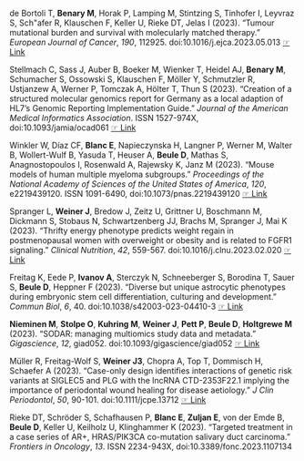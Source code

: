 de Bortoli T, **Benary  M**, Horak P, Lamping M, Stintzing S, Tinhofer I,
Leyvraz S, Sch"afer R, Klauschen F, Keller U, Rieke DT, Jelas I (2023).
“Tumour mutational burden and survival with molecularly matched
therapy.” _European Journal of Cancer_, *190*, 112925.
doi:10.1016/j.ejca.2023.05.013
 [☞ Link](https://www.sciencedirect.com/science/article/abs/pii/S0959804923002538)

Stellmach C, Sass J, Auber B, Boeker M, Wienker T, Heidel AJ, **Benary  M**,
Schumacher S, Ossowski S, Klauschen F, Möller Y, Schmutzler R,
Ustjanzew A, Werner P, Tomczak A, Hölter T, Thun S (2023). “Creation of
a structured molecular genomics report for Germany as a local adaption
of HL7’s Genomic Reporting Implementation Guide.” _Journal of the
American Medical Informatics Association_. ISSN 1527-974X,
doi:10.1093/jamia/ocad061  [☞ Link](https://doi.org/10.1093/jamia/ocad061)

Winkler W, Díaz CF, **Blanc  E**, Napieczynska H, Langner P, Werner M,
Walter B, Wollert-Wulf B, Yasuda T, Heuser A, **Beule  D**, Mathas S,
Anagnostopoulos I, Rosenwald A, Rajewsky K, Janz M (2023). “Mouse
models of human multiple myeloma subgroups.” _Proceedings of the
National Academy of Sciences of the United States of America_, *120*,
e2219439120. ISSN 1091-6490, doi:10.1073/pnas.2219439120
 [☞ Link](https://doi.org/10.1073/pnas.2219439120)

Spranger L, **Weiner  J**, Bredow J, Zeitz U, Grittner U, Boschmann M,
Dickmann S, Stobaus N, Schwartzenberg JJ, Brachs M, Spranger J, Mai K
(2023). “Thrifty energy phenotype predicts weight regain in
postmenopausal women with overweight or obesity and is related to FGFR1
signaling.” _Clinical Nutrition_, *42*, 559-567.
doi:10.1016/j.clnu.2023.02.020
 [☞ Link](https://www.sciencedirect.com/science/article/abs/pii/S0261561423000560)

Freitag K, Eede P, **Ivanov  A**, Sterczyk N, Schneeberger S, Borodina T,
Sauer S, **Beule  D**, Heppner F (2023). “Diverse but unique astrocytic
phenotypes during embryonic stem cell differentiation, culturing and
development.” _Commun Biol_, *6*, 40. doi:10.1038/s42003-023-04410-3
 [☞ Link](https://doi.org/10.1038/s42003-023-04410-3)

**Nieminen  M**, **Stolpe  O**, **Kuhring  M**, **Weiner  J**, **Pett  P**, **Beule  D**, **Holtgrewe  M**
(2023). “SODAR: managing multiomics study data and metadata.”
_Gigascience_, *12*, giad052. doi:10.1093/gigascience/giad052
 [☞ Link](https://academic.oup.com/gigascience/article/doi/10.1093/gigascience/giad052/7232111)

Müller R, Freitag-Wolf S, **Weiner  J3**, Chopra A, Top T, Dommisch H,
Schaefer A (2023). “Case-only design identifies interactions of genetic
risk variants at SIGLEC5 and PLG with the lncRNA CTD-2353F22.1 implying
the importance of periodontal wound healing for disease aetiology.” _J
Clin Periodontol_, *50*, 90-101. doi:10.1111/jcpe.13712
 [☞ Link](https://doi.org/10.1111/jcpe.13712)

Rieke DT, Schröder S, Schafhausen P, **Blanc  E**, **Zuljan  E**, von der Emde B,
**Beule  D**, Keller U, Keilholz U, Klinghammer K (2023). “Targeted
treatment in a case series of AR+, HRAS/PIK3CA co-mutation salivary
duct carcinoma.” _Frontiers in Oncology_, *13*. ISSN 2234-943X,
doi:10.3389/fonc.2023.1107134

